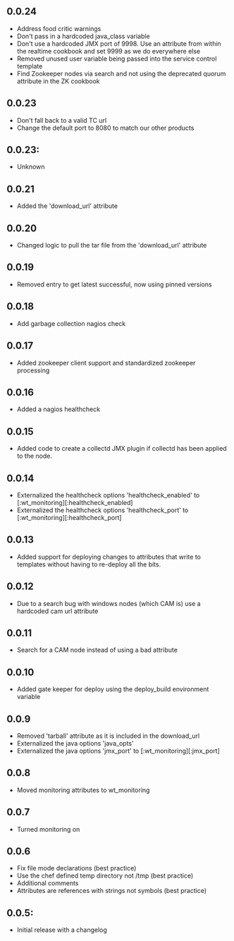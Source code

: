## 0.0.24
* Address food critic warnings
* Don't pass in a hardcoded java_class variable
* Don't use a hardcoded JMX port of 9998.  Use an attribute from within the realtime cookbook and set 9999 as we do everywhere else
* Removed unused user variable being passed into the service control template
* Find Zookeeper nodes via search and not using the deprecated quorum attribute in the ZK cookbook

## 0.0.23
* Don't fall back to a valid TC url
* Change the default port to 8080 to match our other products

## 0.0.23:
* Unknown

## 0.0.21
* Added the 'download_url' attribute

## 0.0.20
* Changed logic to pull the tar file from the 'download_url' attribute

## 0.0.19
* Removed entry to get latest successful, now using pinned versions

## 0.0.18
* Add garbage collection nagios check

## 0.0.17
* Added zookeeper client support and standardized zookeeper processing

## 0.0.16
* Added a nagios healthcheck

## 0.0.15
* Added code to create a collectd JMX plugin if collectd has been applied to the node.

## 0.0.14
* Externalized the healthcheck options 'healthcheck_enabled' to [:wt_monitoring][:healthcheck_enabled]
* Externalized the healthcheck options 'healthcheck_port' to [:wt_monitoring][:healthcheck_port]

## 0.0.13
* Added support for deploying changes to attributes that write to templates without having to re-deploy all the bits.

## 0.0.12
* Due to a search bug with windows nodes (which CAM is) use a hardcoded cam url attribute

## 0.0.11
* Search for a CAM node instead of using a bad attribute

## 0.0.10
* Added gate keeper for deploy using the deploy_build environment variable

## 0.0.9
* Removed 'tarball' attribute as it is included in the download_url
* Externalized the java options 'java_opts'
* Externalized the java options 'jmx_port' to [:wt_monitoring][:jmx_port]

## 0.0.8
* Moved monitoring attributes to wt_monitoring

## 0.0.7
* Turned monitoring on

## 0.0.6
* Fix file mode declarations (best practice)
* Use the chef defined temp directory not /tmp (best practice)
* Additional comments
* Attributes are references with strings not symbols (best practice)

## 0.0.5:
* Initial release with a changelog